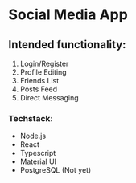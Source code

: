 <h1>Social Media App</h1>
<h2>Intended functionality:</h2>
<ol>
  <li>Login/Register</li>
  <li>Profile Editing</li>
  <li>Friends List</li>
  <li>Posts Feed</li>
  <li>Direct Messaging</li>
</ol>
<h3>Techstack:</h3>
<ul>
  <li>Node.js</li>
  <li>React</li>
  <li>Typescript</li>
  <li>Material UI</li>
  <li>PostgreSQL (Not yet)</li>
</ul>
